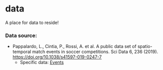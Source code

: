 # data

A place for data to reside! 
### Data source:
 - Pappalardo, L., Cintia, P., Rossi, A. et al. A public data set of spatio-temporal match events in soccer competitions. Sci Data 6, 236 (2019). https://doi.org/10.1038/s41597-019-0247-7
   -  Specific data: [Events](https://figshare.com/articles/dataset/Events/7770599)
